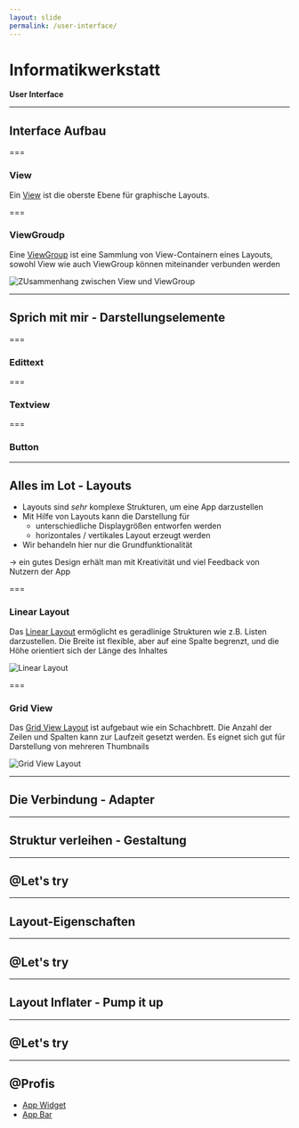 ```yaml
---
layout: slide
permalink: /user-interface/
---
```


# Informatikwerkstatt
__User Interface__

---

## Interface Aufbau

<!-- https://developer.android.com/training/basics/firstapp/building-ui -->

===

### View

Ein [View](https://developer.android.com/reference/android/view/View) ist die oberste Ebene für graphische Layouts.

===

### ViewGroudp

Eine [ViewGroup](https://developer.android.com/reference/android/view/ViewGroup) ist eine Sammlung von View-Containern eines Layouts, sowohl View wie auch ViewGroup können miteinander verbunden werden

![ZUsammenhang zwischen View und ViewGroup](https://developer.android.com/images/viewgroup_2x.png)

---

## Sprich mit mir - Darstellungselemente

<!-- https://developer.android.com/training/keyboard-input/style 
-->

===

### Edittext


===

### Textview

===

### Button

---

## Alles im Lot - Layouts

* Layouts sind _sehr_ komplexe Strukturen, um eine App darzustellen
* Mit Hilfe von Layouts kann die Darstellung für
    * unterschiedliche Displaygrößen entworfen werden
    * horizontales / vertikales Layout erzeugt werden
* Wir behandeln hier nur die Grundfunktionalität

&rarr; ein gutes Design erhält man mit Kreativität und viel Feedback von Nutzern der App

===

### Linear Layout

Das [Linear Layout](https://developer.android.com/guide/topics/ui/layout/linear) ermöglicht es geradlinige Strukturen wie z.B. Listen darzustellen. Die Breite ist flexible, aber auf eine Spalte begrenzt, und die Höhe orientiert sich der Länge des Inhaltes

![Linear Layout](https://developer.android.com/images/ui/linearlayout.png)

===

### Grid View

Das [Grid View Layout](https://developer.android.com/guide/topics/ui/layout/gridview) ist aufgebaut wie ein Schachbrett. Die Anzahl der Zeilen und Spalten kann zur Laufzeit gesetzt werden. Es eignet sich gut für Darstellung von mehreren Thumbnails

![Grid View Layout](https://developer.android.com/images/ui/gridview.png)

---

## Die Verbindung - Adapter

<!-- 
https://developer.android.com/reference/android/widget/Adapter
https://www.edureka.co/blog/what-are-adapters-in-android/
https://code.tutsplus.com/tutorials/android-from-scratch-understanding-adapters-and-adapter-views--cms-26646
-->

---

## Struktur verleihen - Gestaltung

---

## @Let's try

---

## Layout-Eigenschaften

---

## @Let's try

---

## Layout Inflater - Pump it up

<!-- https://developer.android.com/reference/android/view/LayoutInflater -->

---

## @Let's try

---

## @Profis

* [App Widget](https://developer.android.com/guide/topics/appwidgets/)
* [App Bar](https://developer.android.com/training/appbar/)
